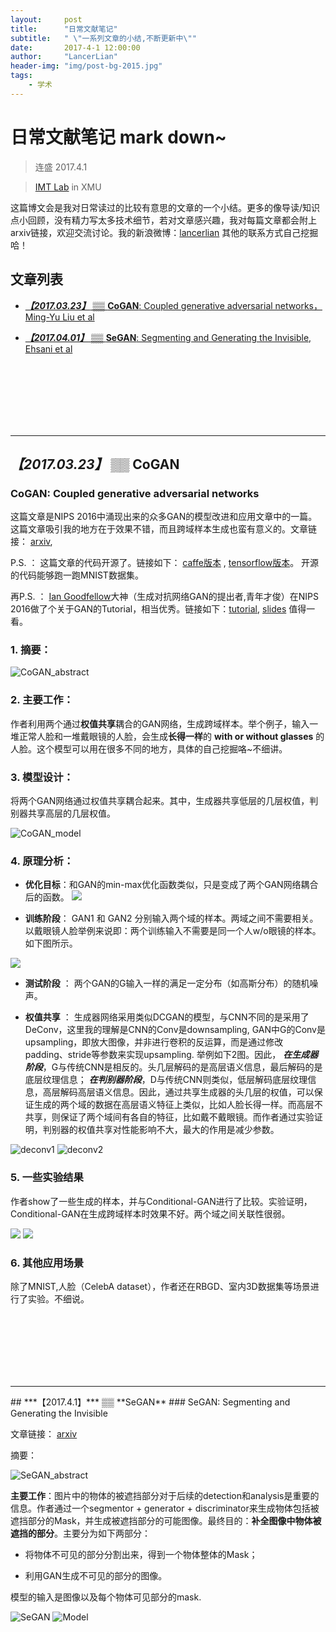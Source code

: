```yaml
---
layout:     post
title:      "日常文献笔记"
subtitle:   " \"一系列文章的小结,不断更新中\""
date:       2017-4-1 12:00:00
author:     "LancerLian"
header-img: "img/post-bg-2015.jpg"
tags:
    - 学术
---
```





# 日常文献笔记 mark down~

> 连盛 2017.4.1

> [IMT Lab](http://imt.xmu.edu.cn/index.php) in XMU


这篇博文会是我对日常读过的比较有意思的文章的一个小结。更多的像导读/知识点小回顾，没有精力写太多技术细节，若对文章感兴趣，我对每篇文章都会附上arxiv链接，欢迎交流讨论。我的新浪微博：[lancerlian](http://weibo.com/lancer123) 其他的联系方式自己挖掘哈！

## 文章列表

- [ ***【2017.03.23】***  ▒▒ **CoGAN**: Coupled generative adversarial networks， Ming-Yu Liu et al]( #CoGAN ) 

- [ ***【2017.04.01】***  ▒▒ **SeGAN**: Segmenting and Generating the Invisible, Ehsani et al]( #SeGAN )



<br /> <br /> <br /> <br /> <br /> <br /> 



------------------------------------------------------------------------------------------



<div id="CoGAN"> </div>

## ***【2017.03.23】*** ▒▒  **CoGAN**

### CoGAN: Coupled generative adversarial networks

这篇文章是NIPS 2016中涌现出来的众多GAN的模型改进和应用文章中的一篇。这篇文章吸引我的地方在于效果不错，而且跨域样本生成也蛮有意义的。文章链接： [arxiv](https://arxiv.org/abs/1606.07536),

P.S. ： 这篇文章的代码开源了。链接如下： [caffe版本](https://github.com/mingyuliutw/cogan
) , [tensorflow版本](https://github.com/andrewliao11/CoGAN-tensorflow
)。 开源的代码能够跑一跑MNIST数据集。

再P.S. ： [Ian Goodfellow](http://www.iangoodfellow.com/)大神（生成对抗网络GAN的提出者,青年才俊）在NIPS 2016做了个关于GAN的Tutorial，相当优秀。链接如下：[tutorial](https://arxiv.org/pdf/1701.00160.pdf), [slides](https://media.nips.cc/Conferences/2016/Slides/6202-Slides.pdf) 值得一看。

### 1. 摘要：

![CoGAN_abstract](http://i4.buimg.com/567571/509cd797e188db25.png)

### 2. 主要工作：

作者利用两个通过**权值共享**耦合的GAN网络，生成跨域样本。举个例子，输入一堆正常人脸和一堆戴眼镜的人脸，会生成**长得一样**的 **with or without glasses** 的人脸。这个模型可以用在很多不同的地方，具体的自己挖掘咯~不细讲。

### 3. 模型设计：

将两个GAN网络通过权值共享耦合起来。其中，生成器共享低层的几层权值，判别器共享高层的几层权值。

![CoGAN_model](http://i2.muimg.com/567571/7c36106a1911ba8f.png)

### 4. 原理分析：

- **优化目标**：和GAN的min-max优化函数类似，只是变成了两个GAN网络耦合后的函数。
![](http://i1.piimg.com/567571/c709aff140081dba.png)

- **训练阶段**： GAN1 和 GAN2 分别输入两个域的样本。两域之间不需要相关。以戴眼镜人脸举例来说即：两个训练输入不需要是同一个人w/o眼镜的样本。如下图所示。

![](http://i2.muimg.com/567571/c2a49ba75173bb4d.png)

- **测试阶段** ： 两个GAN的G输入一样的满足一定分布（如高斯分布）的随机噪声。

- **权值共享** ： 生成器网络采用类似DCGAN的模型，与CNN不同的是采用了DeConv，这里我的理解是CNN的Conv是downsampling, GAN中G的Conv是upsampling，即放大图像，并非进行卷积的反运算，而是通过修改padding、stride等参数来实现upsampling. 举例如下2图。因此， ***在生成器阶段***，G与传统CNN是相反的。头几层解码的是高层语义信息，最后解码的是底层纹理信息； ***在判别器阶段***，D与传统CNN则类似，低层解码底层纹理信息，高层解码高层语义信息。因此，通过共享生成器的头几层的权值，可以保证生成的两个域的数据在高层语义特征上类似，比如人脸长得一样。而高层不共享，则保证了两个域间有各自的特征，比如戴不戴眼镜。而作者通过实验证明，判别器的权值共享对性能影响不大，最大的作用是减少参数。

![deconv1](https://github.com/vdumoulin/conv_arithmetic/raw/master/gif/no_padding_no_strides_transposed.gif) ![deconv2](https://github.com/vdumoulin/conv_arithmetic/raw/master/gif/padding_strides_odd_transposed.gif)

### 5. 一些实验结果

作者show了一些生成的样本，并与Conditional-GAN进行了比较。实验证明，Conditional-GAN在生成跨域样本时效果不好。两个域之间关联性很弱。

![](http://i4.buimg.com/567571/8f362b802b38f4e1.png)
![](http://i1.piimg.com/567571/911a1cba45c49325.png)

### 6. 其他应用场景

除了MNIST,人脸（CelebA dataset），作者还在RBGD、室内3D数据集等场景进行了实验。不细说。

<br /> <br /> <br /> <br /> <br /> <br /> 

------------------------------------------------------------------------------------------


<div id="SeGAN">  </div>
## ***【2017.4.1】*** ▒▒  **SeGAN**
### SeGAN: Segmenting and Generating the Invisible

文章链接： [arxiv](https://arxiv.org/abs/1703.10239)

摘要：

![SeGAN_abstract](http://i4.buimg.com/567571/92757435836c0a7d.png)

**主要工作**：图片中的物体的被遮挡部分对于后续的detection和analysis是重要的信息。作者通过一个segmentor + generator + discriminator来生成物体包括被遮挡部分的Mask，并生成被遮挡部分的可能图像。最终目的：**补全图像中物体被遮挡的部分**。主要分为如下两部分：

- 将物体不可见的部分分割出来，得到一个物体整体的Mask；

- 利用GAN生成不可见的部分的图像。

模型的输入是图像以及每个物体可见部分的mask.

![SeGAN](http://i2.muimg.com/567571/24a13b8f4fd45bcf.png)
![Model](http://i4.buimg.com/567571/fcdfd6dd62eaaa70.png)

